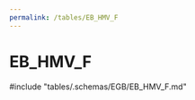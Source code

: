 ```yaml
---
permalink: /tables/EB_HMV_F
---
```

# EB_HMV_F

<!-- ATTENTION : Ne pas supprimer ou modifier la ligne ci-dessous -->
#include "tables/.schemas/EGB/EB_HMV_F.md"
<!-- ATTENTION : Ne pas supprimer ou modifier la ligne ci-dessus -->
